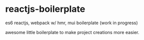 # reactjs-boilerplate
es6 reactjs, webpack w/ hmr, mui boilerplate (work in progress)

awesome little boilerplate to make project creations more easier.

